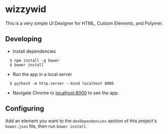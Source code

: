 # wizzywid

This is a very simple UI Designer for HTML, Custom Elements, and Polymer.

## Developing

  * Install dependencies
```
  $ npm install -g bower
  $ bower install
```

  * Run the app in a local server
```
  $ python3 -m http.server --bind localhost 8000
```

  * Navigate Chrome to [localhost:8000]() to see the app.

## Configuring
Add an element you want to the `devDependencies` section of this
project's `bower.json` file, then run `bower install`.
